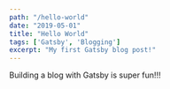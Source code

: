 ```yaml
---
path: "/hello-world"
date: "2019-05-01"
title: "Hello World"
tags: ['Gatsby', 'Blogging']
excerpt: "My first Gatsby blog post!"
---
```


Building a blog with Gatsby is super fun!!!
